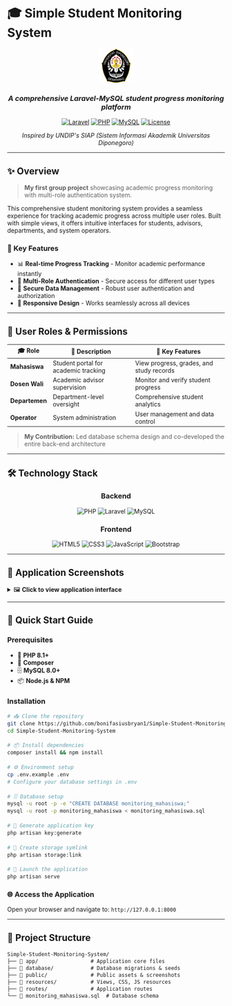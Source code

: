 # 🎓 Simple Student Monitoring System

<div align="center">
  
  <img src="public/asset/img/logo-undip.png" alt="Logo UNDIP" width="80" />
  
  ### *A comprehensive Laravel-MySQL student progress monitoring platform*
  
  [![Laravel](https://img.shields.io/badge/Laravel-10-FF2D20?style=for-the-badge&logo=laravel&logoColor=white)](https://laravel.com/)
  [![PHP](https://img.shields.io/badge/PHP-777BB4?style=for-the-badge&logo=php&logoColor=white)](https://php.net/)
  [![MySQL](https://img.shields.io/badge/MySQL-4479A1?style=for-the-badge&logo=mysql&logoColor=white)](https://mysql.com/)
  [![License](https://img.shields.io/badge/License-MIT-green.svg?style=for-the-badge)](LICENSE)
  
  *Inspired by UNDIP's SIAP (Sistem Informasi Akademik Universitas Diponegoro)*
  
</div>

---

## ✨ Overview

> **My first group project** showcasing academic progress monitoring with multi-role authentication system.

This comprehensive student monitoring system provides a seamless experience for tracking academic progress across multiple user roles. Built with simple views, it offers intuitive interfaces for students, advisors, departments, and system operators.

### 🎯 Key Features

- 📊 **Real-time Progress Tracking** - Monitor academic performance instantly
- 👥 **Multi-Role Authentication** - Secure access for different user types
- 🔐 **Secure Data Management** - Robust user authentication and authorization
- 📱 **Responsive Design** - Works seamlessly across all devices

---

## 👥 User Roles & Permissions

<div align="center">

| 🎓 Role | 📝 Description | 🔑 Key Features |
|---------|----------------|------------------|
| **Mahasiswa** | Student portal for academic tracking | View progress, grades, and study records |
| **Dosen Wali** | Academic advisor supervision | Monitor and verify student progress |
| **Departemen** | Department-level oversight | Comprehensive student analytics |
| **Operator** | System administration | User management and data control |

</div>

> **My Contribution:** Led database schema design and co-developed the entire back-end architecture

---

## 🛠️ Technology Stack

<div align="center">

### Backend
![PHP](https://img.shields.io/badge/PHP-777BB4?style=flat-square&logo=php&logoColor=white)
![Laravel](https://img.shields.io/badge/Laravel-FF2D20?style=flat-square&logo=laravel&logoColor=white)
![MySQL](https://img.shields.io/badge/MySQL-4479A1?style=flat-square&logo=mysql&logoColor=white)

### Frontend
![HTML5](https://img.shields.io/badge/HTML5-E34F26?style=flat-square&logo=html5&logoColor=white)
![CSS3](https://img.shields.io/badge/CSS3-1572B6?style=flat-square&logo=css3&logoColor=white)
![JavaScript](https://img.shields.io/badge/JavaScript-F7DF1E?style=flat-square&logo=javascript&logoColor=black)
![Bootstrap](https://img.shields.io/badge/Bootstrap-7952B3?style=flat-square&logo=bootstrap&logoColor=white)

</div>

---

## 📸 Application Screenshots

<details>
<summary>🖼️ <strong>Click to view application interface</strong></summary>

<br>

<div align="center">

### 🔐 Authentication
<img src="public/screenshots/login.png" alt="Login Interface" width="600" />

### 🎓 Student Dashboard
<img src="public/screenshots/mahasiswa_dashboard.png" alt="Student Portal" width="600" />

### 👨‍🏫 Academic Advisor Portal
<img src="public/screenshots/dosenwali_dashboard.png" alt="Advisor Interface" width="600" />

### 🏢 Department Overview
<img src="public/screenshots/departemen_rekapMahasiswa.png" alt="Department Analytics" width="600" />

### ⚙️ System Administration
<img src="public/screenshots/operator_progresStudi.png" alt="Admin Panel" width="600" />

</div>

</details>

---

## 🚀 Quick Start Guide

### Prerequisites
- 🐘 **PHP 8.1+**
- 🎵 **Composer**
- 🗄️ **MySQL 8.0+**
- 📦 **Node.js & NPM**

### Installation

```bash
# 📥 Clone the repository
git clone https://github.com/bonifasiusbryan1/Simple-Student-Monitoring-System.git
cd Simple-Student-Monitoring-System

# 📦 Install dependencies
composer install && npm install

# ⚙️ Environment setup
cp .env.example .env
# Configure your database settings in .env

# 🗄️ Database setup
mysql -u root -p -e "CREATE DATABASE monitoring_mahasiswa;"
mysql -u root -p monitoring_mahasiswa < monitoring_mahasiswa.sql

# 🔑 Generate application key
php artisan key:generate

# 🔗 Create storage symlink
php artisan storage:link

# 🚀 Launch the application
php artisan serve
```

### 🌐 Access the Application
Open your browser and navigate to: `http://127.0.0.1:8000`

---

## 📂 Project Structure

```
Simple-Student-Monitoring-System/
├── 📁 app/                 # Application core files
├── 📁 database/            # Database migrations & seeds
├── 📁 public/              # Public assets & screenshots
├── 📁 resources/           # Views, CSS, JS resources
├── 📁 routes/              # Application routes
└── 📄 monitoring_mahasiswa.sql  # Database schema
```

</div>
